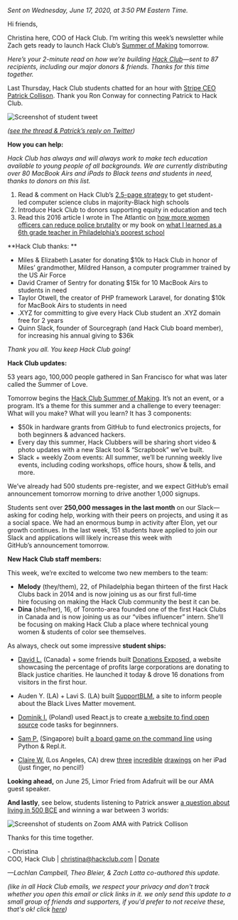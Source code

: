 _Sent on Wednesday, June 17, 2020, at 3:50 PM Eastern Time._

Hi friends,

Christina here, COO of Hack Club. I’m writing this week’s newsletter while Zach gets ready to launch Hack Club’s [Summer of Making](https://summer.hackclub.com/) tomorrow.

_Here’s your 2-minute read on how we’re building [Hack Club](https://hackclub.com/)—sent to 87 recipients, including our major donors & friends. Thanks for this time together._

Last Thursday, Hack Club students chatted for an hour with [Stripe CEO Patrick Collison](https://www.youtube.com/watch?v=DvROZ-OBszU). Thank you Ron Conway for connecting Patrick to Hack Club. 

![Screenshot of student tweet](https://postal.hackclub.com/uploads/1592427627.png)

_([see the thread & Patrick’s reply on Twitter](https://twitter.com/snigdhar0y/status/1271284494163677184))_

**How you can help:**

_Hack Club has always and will always work to make tech education available to young people of all backgrounds. We are currently distributing over 80 MacBook Airs and iPads to Black teens and students in need, thanks to donors on this list._

  1. Read & comment on Hack Club’s [2.5-page strategy](http://docs.google.com/document/d/1jbxCxj-xDtatSHgNsEjg4PE3Qd4S7Lia9uneZosfQsk/edit?usp=sharing) to get student-led computer science clubs in majority-Black high schools
  2. Introduce Hack Club to donors supporting equity in education and tech
  3. Read this 2016 article I wrote in The Atlantic on [how more women officers can reduce police brutality](https://www.theatlantic.com/politics/archive/2016/08/police-departments-women-officers/497963/) or my book on [what I learned as a 6th grade teacher in Philadelphia’s poorest school](http://www.amazon.com/Emergency-Teacher-Inspirational-Inner-City-School-ebook/dp/B00CKX53TS/ref=sr_1_1?dchild=1&keywords=the+emergency+teacher&qid=1592421759&sr=8-1)

**Hack Club thanks: **

  * Miles & Elizabeth Lasater for donating $10k to Hack Club in honor of Miles’ grandmother, Mildred Hanson, a computer programmer trained by the US Air Force
  * David Cramer of Sentry for donating $15k for 10 MacBook Airs to students in need
  * Taylor Otwell, the creator of PHP framework Laravel, for donating $10k for MacBook Airs to students in need
  * .XYZ for committing to give every Hack Club student an .XYZ domain free for 2 years
  * Quinn Slack, founder of Sourcegraph (and Hack Club board member), for increasing his annual giving to $36k

_Thank you all. You keep Hack Club going!_

**Hack Club updates:**

53 years ago, 100,000 people gathered in San Francisco for what was later called the Summer of Love.

Tomorrow begins the [Hack Club Summer of Making](https://summer.hackclub.com/). It’s not an event, or a program. It’s a theme for this summer and a challenge to every teenager: What will you make? What will you learn? It has 3 components:

  * $50k in hardware grants from GitHub to fund electronics projects, for both beginners & advanced hackers.
  * Every day this summer, Hack Clubbers will be sharing short video & photo updates with a new Slack tool & “Scrapbook” we’ve built.
  * Slack + weekly Zoom events: All summer, we’ll be running weekly live events, including coding workshops, office hours, show & tells, and more.

We’ve already had 500 students pre-register, and we expect GitHub’s email announcement tomorrow morning to drive another 1,000 signups.

Students sent over **250,000 messages in the last month** on our Slack—asking for coding help, working with their peers on projects, and using it as a social space. We had an enormous bump in activity after Elon, yet our growth continues. In the last week, 151 students have applied to join our Slack and applications will likely increase this week with GitHub’s announcement tomorrow.

**New Hack Club staff members:** 

This week, we’re excited to welcome two new members to the team: 

  * **Melody** (they/them), 22, of Philadelphia began thirteen of the first Hack Clubs back in 2014 and is now joining us as our first full-time hire focusing on making the Hack Club community the best it can be.
  * **Dina** (she/her), 16, of Toronto-area founded one of the first Hack Clubs in Canada and is now joining us as our “vibes influencer” intern. She'll be focusing on making Hack Club a place where technical young women & students of color see themselves.

As always, check out some impressive **student ships:**

  * [David L.](https://github.com/davidli3100) (Canada) + some friends built [Donations Exposed](https://donations.exposed/), a website showcasing the percentage of profits large corporations are donating to Black justice charities. He launched it today & drove 16 donations from visitors in the first hour.

  * Auden Y. (LA) + Lavi S. (LA) built [SupportBLM](https://supportblm--heather.repl.co/index.html), a site to inform people about the Black Lives Matter movement.

  * [Dominik I.](https://www.ilnicki.dev/) (Poland) used React.js to create [a website to find open source](https://justcontribute.netlify.app/) code tasks for beginnners.

  * [Sam P.](https://www.sampoder.com/) (Singapore) built [a board game on the command line](http://go.sampoder.com/kastely) using Python & Repl.it.

  * [Claire W.](https://claire.build/) (Los Angeles, CA) drew [three](https://hackclub-assets.s3.amazonaws.com/newsletter/claire1.jpg) [incredible](https://hackclub-assets.s3.amazonaws.com/newsletter/claire2.jpg) [drawings](https://hackclub-assets.s3.amazonaws.com/newsletter/claire3.jpg) on her iPad (just finger, no pencil!)

**Looking ahead,** on June 25, Limor Fried from Adafruit will be our AMA guest speaker.

**And lastly**, see below, students listening to Patrick answer [a question about living in 500 BCE](https://youtu.be/CY-pJBa4fVw) and winning a war between 3 worlds:

![Screenshot of students on Zoom AMA with Patrick Collison](https://lh5.googleusercontent.com/Yt_2d5JKB9liZ4tbL6p2Q-X1vR3caUMgOUGaUzAYROsTz0WqCFSitUVZrGykWksB97jgoSY6Gosr1u1M7XGAtfzWx7a2waL00QctfTYb00vyFJCvL5HrkWF6HDmmBUBm0FAPDu9C)

Thanks for this time together.

\- Christina  
COO, Hack Club | [christina@hackclub.com](mailto:christina@hackclub.com) | [Donate](https://hackclub.com/donate/)

_—Lachlan Campbell, Theo Bleier, & Zach Latta co-authored this update._

_(like in all Hack Club emails, we respect your privacy and don't track whether you open this email or click links in it. we only send this update to a small group of friends and supporters, if you'd prefer to not receive these, that's ok! click [here](https://postal.hackclub.com/unsubscribe-success.php?c=225))_

